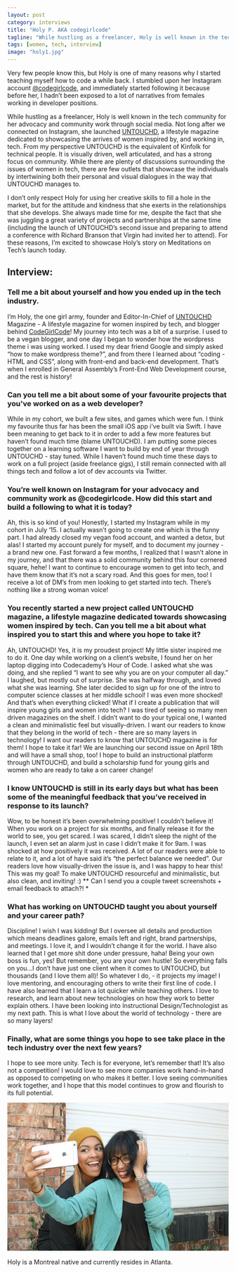 ```yaml
---
layout: post
category: interviews
title: "Holy P. AKA codegirlcode"
tagline: "While hustling as a freelancer, Holy is well known in the tech community for her advocacy and community work through social media."
tags: [women, tech, interview]
image: "holy1.jpg"
---
```


Very few people know this, but Holy is one of many reasons why I started teaching myself how to code a while back. I stumbled upon her Instagram account [@codegirlcode](http://instagram.com/codegirlcode), and immediately started following it because before her, I hadn’t been exposed to a lot of narratives from females working in developer positions.

While hustling as a freelancer, Holy is well known in the tech community for her advocacy and community work through social media. Not long after we connected on Instagram, she launched [UNTOUCHD](https://www.untouchd.co/), a lifestyle magazine dedicated to showcasing the arrives of women inspired by, and working in, tech. From my perspective UNTOUCHD is the equivalent of Kinfolk for technical people. It is visually driven, well articulated, and has a strong focus on community. While there are plenty of discussions surrounding the issues of women in tech, there are few outlets that showcase the individuals by intertwining both their personal and visual dialogues in the way that UNTOUCHD manages to.

I don’t only respect Holy for using her creative skills to fill a hole in the market, but for the attitude and kindness that she exerts in the relationships that she develops. She always made time for me, despite the fact that she was juggling a great variety of projects and partnerships at the same time (including the launch of UNTOUCHD’s second issue and preparing to attend a conference with Richard Branson that Virgin had invited her to attend). For these reasons, I’m excited to showcase Holy’s story on Meditations on Tech’s launch today.

## Interview:
### Tell me a bit about yourself and how you ended up in the tech industry.
I’m Holy, the one girl army, founder and Editor-In-Chief of [UNTOUCHD](https://www.untouchd.co/) Magazine - A lifestyle magazine for women inspired by tech, and blogger behind [CodeGirlCode](http://codegirlcode.co)! My journey into tech was a bit of a surprise. I used to be a vegan blogger, and one day I began to wonder how the wordpress theme i was using worked. I used my dear friend Google and simply asked “how to make wordpress theme?”, and from there I learned about “coding - HTML and CSS”, along with front-end and back-end development. That’s when I enrolled in General Assembly’s Front-End Web Development course, and the rest is history!

### Can you tell me a bit about some of your favourite projects that you've worked on as a web developer?
While in my cohort, we built a few sites, and games which were fun. I think my favourite thus far has been the small iOS app i’ve built via Swift. I have been meaning to get back to it in order to add a few more features but haven’t found much time (blame UNTOUCHD). I am putting some pieces together on a learning software I want to build by end of year through UNTOUCHD - stay tuned. While I haven’t found much time these days to work on a full project (aside freelance gigs), I still remain connected with all things tech and follow a lot of dev accounts via Twitter. 

### You’re well known on Instagram for your advocacy and community work as @codegirlcode. How did this start and build a following to what it is today? 
Ah, this is so kind of you! Honestly, I started my Instagram while in my cohort in July ‘15. I actually wasn’t going to create one which is the funny part. I had already closed my vegan food account, and wanted a detox, but alas! I started my account purely for myself, and to document my journey - a brand new one. Fast forward a few months, I realized that I wasn’t alone in my journey, and that there was a solid community behind this four cornered square, hehe! I want to continue to encourage women to get into tech, and have them know that it’s not a scary road. And this goes for men, too! I receive a lot of DM’s from men looking to get started into tech. There’s nothing like a strong woman voice! 

### You recently started a new project called UNTOUCHD magazine, a lifestyle magazine dedicated towards showcasing women inspired by tech. Can you tell me a bit about what inspired you to start this and where you hope to take it?
Ah, UNTOUCHD! Yes, it is my proudest project! My little sister inspired me to do it. One day while working on a client’s website, I found her on her laptop digging into Codecademy’s Hour of Code. I asked what she was doing, and she replied “I want to see why you are on your computer all day.” I laughed, but mostly out of surprise. She was halfway through, and loved what she was learning. She later decided to sign up for one of the intro to computer science classes at her middle school! I was even more shocked! And that’s when everything clicked! What if I create a publication that will inspire young girls and women into tech? I was tired of seeing so many men driven magazines on the shelf. I didn’t want to do your typical one, I wanted a clean and minimalistic feel but visually-driven. I want our readers to know that they belong in the world of tech - there are so many layers in technology! I want our readers to know that UNTOUCHD magazine is for them! I hope to take it far! We are launching our second issue on April 18th and will have a small shop, too! I hope to build an instructional platform through UNTOUCHD, and build a scholarship fund for young girls and women who are ready to take a on career change! 

### I know UNTOUCHD is still in its early days but what has been some of the meaningful feedback that you’ve received in response to its launch?
Wow, to be honest it’s been overwhelming positive! I couldn’t believe it! When you work on a project for six months, and finally release it for the world to see, you get scared. I was scared, I didn’t sleep the night of the launch, I even set an alarm just in case I didn’t make it for 9am. I was shocked at how positively it was received. A lot of our readers were able to relate to it, and a lot of have said it’s “the perfect balance we needed”. Our readers love how visually-driven the issue is, and I was happy to hear this! This was my goal! To make UNTOUCHD resourceful and minimalistic, but also clean, and inviting! :) ** Can I send you a couple tweet screenshots + email feedback to attach?! *

### What has working on UNTOUCHD taught you about yourself and your career path?
Discipline! I wish I was kidding! But I oversee all details and production which means deadlines galore, emails left and right, brand partnerships, and meetings. I love it, and I wouldn’t change it for the world. I have also learned that I get more shit done under pressure, haha! Being your own boss is fun, yes! But remember, you are your own hustle! So everything falls on you…I don’t have just one client when it comes to UNTOUCHD, but thousands (and I love them all)! So whatever I do, - it projects my image! I love mentoring, and encouraging others to write their first line of code. I have also learned that I learn a lot quicker while teaching others. I love to research, and learn about new technologies on how they work to better explain others. I have been looking into Instructional Design/Technologist as my next path. This is what I love about the world of technology - there are so many layers!

### Finally, what are some things you hope to see take place in the tech industry over the next few years?
I hope to see more unity. Tech is for everyone, let’s remember that! It’s also not a competition! I would love to see more companies work hand-in-hand as opposed to competing on who makes it better. I love seeing communities work together, and I hope that this model continues to grow and flourish to its full potential. 

<center><img src="/img/posts/holy2.jpg" class="img-responsive"></center>

Holy is a Montreal native and currently resides in Atlanta.